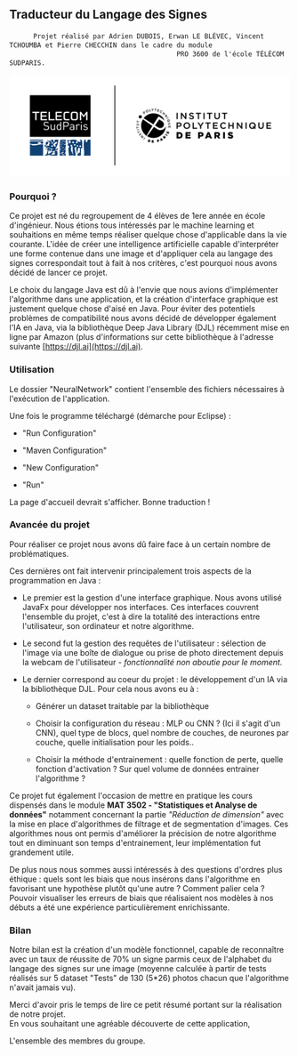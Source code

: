 ## Traducteur du Langage des Signes


          Projet réalisé par Adrien DUBOIS, Erwan LE BLÉVEC, Vincent TCHOUMBA et Pierre CHECCHIN dans le cadre du module 
                                              PRO 3600 de l'école TÉLÉCOM SUDPARIS.

![Test](https://github.com/Erwanlbv/Projet-Info/blob/master/NeuralNetwork/src/main/resources/Logo_TSP_Colored.png)

### Pourquoi ?

Ce projet est né du regroupement de 4 élèves de 1ere année en école
d'ingénieur. Nous étions tous intéressés par le machine learning et
souhaitions en même temps réaliser quelque chose d'applicable dans la
vie courante. L'idée de créer une intelligence artificielle capable
d'interpréter une forme contenue dans une image et d'appliquer cela au
langage des signes correspondait tout à fait à nos critères, c'est
pourquoi nous avons décidé de lancer ce projet.

Le choix du langage Java est dû à l'envie que nous avions d'implémenter
l'algorithme dans une application, et la création d'interface graphique
est justement quelque chose d'aisé en Java. Pour éviter des potentiels
problèmes de compatibilité nous avons décidé de développer également
l'IA en Java, via la bibliothèque Deep Java Library (DJL) récemment mise
en ligne par Amazon (plus d'informations sur cette bibliothèque à
l'adresse suivante [https://djl.ai](https://djl.ai).

### Utilisation 

Le dossier "NeuralNetwork" contient l'ensemble des fichiers nécessaires
à l'exécution de l'application.

Une fois le programme téléchargé (démarche pour Eclipse) :

-   "Run Configuration"

-   "Maven Configuration"

-   "New Configuration"

-   "Run"

La page d'accueil devrait s'afficher. Bonne traduction !

### Avancée du projet 

Pour réaliser ce projet nous avons dû faire face à un certain nombre de
problématiques.

Ces dernières ont fait intervenir principalement trois aspects de la
programmation en Java :

-   Le premier est la gestion d'une interface graphique. Nous avons utilisé JavaFx pour développer nos interfaces. Ces interfaces
    couvrent l'ensemble du projet, c'est à dire la totalité des interactions entre l'utilisateur, son ordinateur et notre algorithme.

-   Le second fut la gestion des requêtes de l'utilisateur : sélection de l'image via une boîte de dialogue ou prise de photo directement 
    depuis la webcam de l'utilisateur - *fonctionnalité non aboutie pour le moment.*

-   Le dernier correspond au coeur du projet : le développement d'un IA via la bibliothèque DJL. Pour cela nous avons eu à :

    -   Générer un dataset traitable par la bibliothèque

    -   Choisir la configuration du réseau : MLP ou CNN ? (Ici il s'agit d'un CNN), quel type de blocs, quel nombre de couches, de
        neurones par couche, quelle initialisation pour les poids..

    -   Choisir la méthode d'entrainement : quelle fonction de perte, quelle fonction d'activation ? Sur quel volume de données entrainer l'algorithme ?

Ce projet fut également l'occasion de mettre en pratique les cours
dispensés dans le module **MAT 3502 - "Statistiques et Analyse de
données"** notamment concernant la partie *"Réduction de dimension"* avec
la mise en place d'algorithmes de filtrage et de segmentation d'images.
Ces algorithmes nous ont permis d'améliorer la précision de notre
algorithme tout en diminuant son temps d'entrainement, leur
implémentation fut grandement utile.

De plus nous nous sommes aussi intéressés à des questions d'ordres plus
éthique : quels sont les biais que nous insérons dans l'algorithme en
favorisant une hypothèse plutôt qu'une autre ? Comment palier cela ?
Pouvoir visualiser les erreurs de biais que réalisaient nos modèles à
nos débuts a été une expérience particulièrement enrichissante.

### Bilan 

Notre bilan est la création d'un modèle fonctionnel, capable de
reconnaître avec un taux de réussite de 70% un signe parmis ceux de
l'alphabet du langage des signes sur une image (moyenne calculée à
partir de tests réalisés sur 5 dataset "Tests" de 130 (5\*26) photos
chacun que l'algorithme n'avait jamais vu).

Merci d'avoir pris le temps de lire ce petit résumé portant sur la
réalisation de notre projet.  
En vous souhaitant une agréable découverte de cette application,

L'ensemble des membres du groupe.
